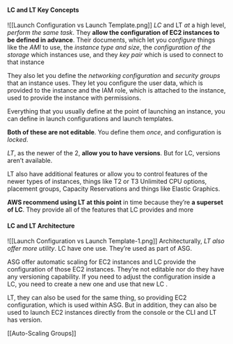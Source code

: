 #### LC and LT Key Concepts
![[Launch Configuration vs Launch Template.png]]
*LC* and LT *at* a high level, *perform the same task*. They **allow the configuration of EC2 instances to be defined in advance**. Their documents, which let you *configure* things like the *AMI* to use, the *instance type and size*, the *configuration of the storage* which instances use, and they *key pair* which is used to connect to that instance

They also let you define the *networking configuration* and *security groups* that an instance uses. They let you configure the user data, which is provided to the instance and the IAM role, which is attached to the instance, used to provide the instance with permissions.

Everything that you usually define at the point of launching an instance, you can define in launch configurations and launch templates.

**Both of these are not editable**. You define them *once*, and configuration is *locked*.

*LT*, as the newer of the 2, **allow you to have versions**. But for LC, versions aren’t available.

LT also have additional features or allow you to control features of the newer types of instances, things like T2 or T3 Unlimited CPU options, placement groups, Capacity Reservations and things like Elastic Graphics.

**AWS recommend using LT at this point** in time because they’re **a superset of LC**. They provide all of the features that LC provides and more
#### LC and LT Architecture
![[Launch Configuration vs Launch Template-1.png]]
Architecturally, *LT also offer more utility*. LC have one use. They’re used as part of ASG.

ASG offer automatic scaling for EC2 instances and LC provide the configuration of those EC2 instances. They’re not editable nor do they have any versioning capability. If you need to adjust the configuration inside a LC, you need to create a new one and use that new LC .

LT, they can also be used for the same thing, so providing EC2 configuration, which is used within ASG. But in addition, they can also be used to launch EC2 instances directly from the console or the CLI and LT has version.

[[Auto-Scaling Groups]]